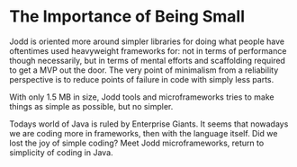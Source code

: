 # The Importance of Being Small

Jodd is oriented more around simpler libraries for doing what people have
oftentimes used heavyweight frameworks for: not in terms of performance
though necessarily, but in terms of mental efforts and scaffolding required
to get a MVP out the door. The very point of minimalism from a reliability
perspective is to reduce points of failure in code with simply less parts.

With only 1.5 MB in size, Jodd tools and microframeworks tries to make
things as simple as possible, but no simpler.

Todays world of Java is ruled by Enterprise Giants. It seems that
nowadays we are coding more in frameworks, then with the language
itself. Did we lost the joy of simple coding? Meet Jodd microframeworks,
return to simplicity of coding in Java.

